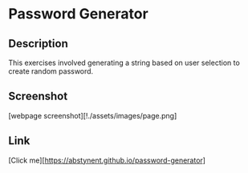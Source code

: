 # Password Generator
## Description
This exercises involved generating a string based on user selection to create random password.

## Screenshot
[webpage screenshot][!./assets/images/page.png]

## Link
[Click me][https://abstynent.github.io/password-generator]